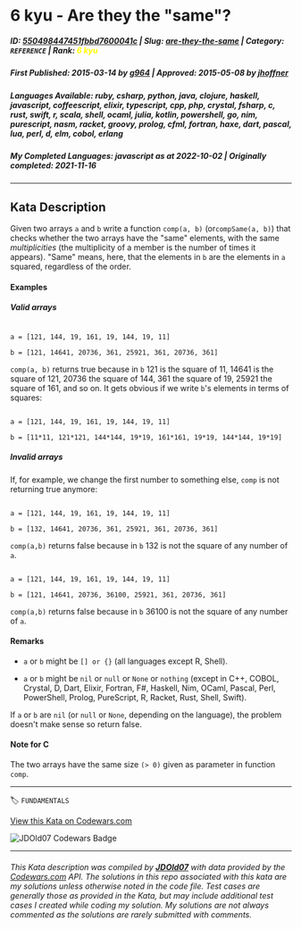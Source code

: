 # 6 kyu - Are they the "same"?

##### **ID**: [550498447451fbbd7600041c](https://www.codewars.com/kata/550498447451fbbd7600041c) | **Slug**: [are-they-the-same](https://www.codewars.com/kata/550498447451fbbd7600041c) | **Category**: `REFERENCE` | **Rank**: <span style="color:yellow">6 kyu</span>

##### **First Published**: 2015-03-14 ***by*** [g964](https://www.codewars.com/users/g964) | **Approved**: 2015-05-08 ***by*** [jhoffner](https://www.codewars.com/users/jhoffner)

##### **Languages Available**: ruby, csharp, python, java, clojure, haskell, javascript, coffeescript, elixir, typescript, cpp, php, crystal, fsharp, c, rust, swift, r, scala, shell, ocaml, julia, kotlin, powershell, go, nim, purescript, nasm, racket, groovy, prolog, cfml, fortran, haxe, dart, pascal, lua, perl, d, elm, cobol, erlang

##### **My Completed Languages**: javascript ***as at*** 2022-10-02 | **Originally completed**: 2021-11-16

---

## Kata Description


Given two arrays `a` and `b` write a function `comp(a, b)` (or`compSame(a, b)`) that checks whether the two arrays have the "same" elements, with the same *multiplicities* (the multiplicity of a member is the number of times it appears). "Same" means, here, that the elements in `b` are the elements in `a` squared, regardless of the order.



#### Examples

##### Valid arrays

```

a = [121, 144, 19, 161, 19, 144, 19, 11]  

b = [121, 14641, 20736, 361, 25921, 361, 20736, 361]

```

`comp(a, b)` returns true because in `b` 121 is the square of 11, 14641 is the square of 121, 20736 the square of 144, 361 the square of 19, 25921 the square of 161, and so on. It gets obvious if we write `b`'s elements in terms of squares:

```

a = [121, 144, 19, 161, 19, 144, 19, 11] 

b = [11*11, 121*121, 144*144, 19*19, 161*161, 19*19, 144*144, 19*19]

```

##### Invalid arrays

If, for example, we change the first number to something else, `comp` is not returning true anymore:

```

a = [121, 144, 19, 161, 19, 144, 19, 11]  

b = [132, 14641, 20736, 361, 25921, 361, 20736, 361]

```

`comp(a,b)` returns false because in `b` 132 is not the square of any number of `a`.

```

a = [121, 144, 19, 161, 19, 144, 19, 11]  

b = [121, 14641, 20736, 36100, 25921, 361, 20736, 361]

```

`comp(a,b)` returns false because in `b` 36100 is not the square of any number of `a`.



#### Remarks

- `a` or `b` might be `[] or {}` (all languages except R, Shell).

- `a` or `b` might be `nil` or `null` or `None` or `nothing` (except in C++, COBOL, Crystal, D, Dart, Elixir, Fortran, F#, Haskell, Nim, OCaml, Pascal, Perl, PowerShell, Prolog, PureScript, R, Racket, Rust, Shell, Swift). 



If `a` or `b` are `nil` (or `null` or `None`, depending on the language), the problem doesn't make sense so return false.



#### Note for C

The two arrays have the same size `(> 0)` given as parameter in function `comp`.



---


🏷 `FUNDAMENTALS`


[View this Kata on Codewars.com](https://www.codewars.com/kata/550498447451fbbd7600041c)

![](https://www.codewars.com/users/jdold07/badges/large "JDOld07 Codewars Badge")

---

###### *This Kata description was compiled by [**JDOld07**](https://tpstech.dev) with data provided by the [Codewars.com](https://www.codewars.com) API.  The solutions in this repo associated with this kata are my solutions unless otherwise noted in the code file.  Test cases are generally those as provided in the Kata, but may include additional test cases I created while coding my solution.  My solutions are not always commented as the solutions are rarely submitted with comments.*
